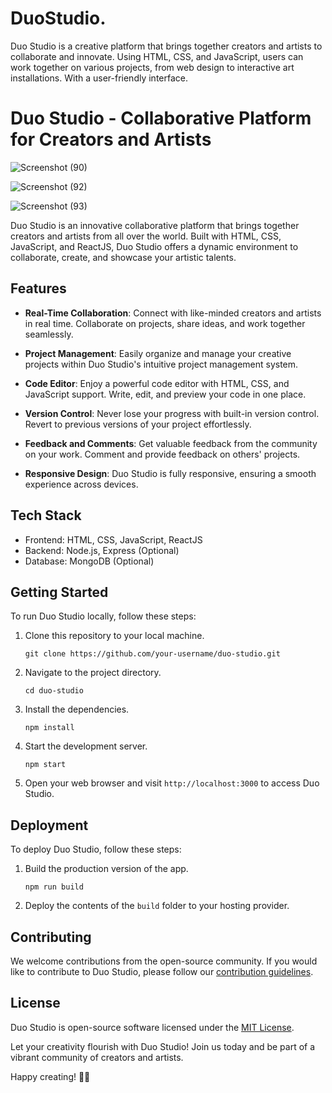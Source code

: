 # DuoStudio.
Duo Studio is a creative platform that brings together creators and artists to collaborate and innovate. Using HTML, CSS, and JavaScript, users can work together on various projects, from web design to interactive art installations. With a user-friendly interface. 

# Duo Studio - Collaborative Platform for Creators and Artists

![Screenshot (90)](https://github.com/RSN601KRI/DuoStudio./assets/106860359/e43d9eb4-3d85-4998-b484-1d71db32d1ec)

![Screenshot (92)](https://github.com/RSN601KRI/DuoStudio./assets/106860359/5a623a88-6250-46e1-9407-c1d92f575145)

![Screenshot (93)](https://github.com/RSN601KRI/DuoStudio./assets/106860359/f147ef05-0dfa-4da0-b12e-bacfa64a28d4)

Duo Studio is an innovative collaborative platform that brings together creators and artists from all over the world. Built with HTML, CSS, JavaScript, and ReactJS, Duo Studio offers a dynamic environment to collaborate, create, and showcase your artistic talents.

## Features

- **Real-Time Collaboration**: Connect with like-minded creators and artists in real time. Collaborate on projects, share ideas, and work together seamlessly.

- **Project Management**: Easily organize and manage your creative projects within Duo Studio's intuitive project management system.

- **Code Editor**: Enjoy a powerful code editor with HTML, CSS, and JavaScript support. Write, edit, and preview your code in one place.

- **Version Control**: Never lose your progress with built-in version control. Revert to previous versions of your project effortlessly.

- **Feedback and Comments**: Get valuable feedback from the community on your work. Comment and provide feedback on others' projects.

- **Responsive Design**: Duo Studio is fully responsive, ensuring a smooth experience across devices.

## Tech Stack

- Frontend: HTML, CSS, JavaScript, ReactJS
- Backend: Node.js, Express (Optional)
- Database: MongoDB (Optional)

## Getting Started

To run Duo Studio locally, follow these steps:

1. Clone this repository to your local machine.
   ```
   git clone https://github.com/your-username/duo-studio.git
   ```

2. Navigate to the project directory.
   ```
   cd duo-studio
   ```

3. Install the dependencies.
   ```
   npm install
   ```

4. Start the development server.
   ```
   npm start
   ```

5. Open your web browser and visit `http://localhost:3000` to access Duo Studio.

## Deployment

To deploy Duo Studio, follow these steps:

1. Build the production version of the app.
   ```
   npm run build
   ```

2. Deploy the contents of the `build` folder to your hosting provider.

## Contributing

We welcome contributions from the open-source community. If you would like to contribute to Duo Studio, please follow our [contribution guidelines](https://github.com/your-username/duo-studio/blob/main/CONTRIBUTING.md).

## License

Duo Studio is open-source software licensed under the [MIT License](https://github.com/your-username/duo-studio/blob/main/LICENSE).

Let your creativity flourish with Duo Studio! Join us today and be part of a vibrant community of creators and artists. 

Happy creating! 🎨✨
